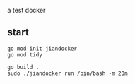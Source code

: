 a test docker

## start
```
go mod init jiandocker
go mod tidy
```

```
go build .
sudo ./jiandocker run /bin/bash -m 20m 
```

